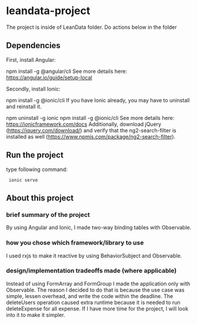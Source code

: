 # leandata-project
The project is inside of LeanData folder. Do actions below in the folder
## Dependencies
First, install Angular:

 npm install -g @angular/cli
See more details here: https://angular.io/guide/setup-local

Secondly, install Ionic:

 npm install -g @ionic/cli
If you have Ionic already, you may have to uninstall and reinstall it.

 npm uninstall -g ionic
 npm install -g @ionic/cli
See more details here: https://ionicframework.com/docs Additionally, download jQuery (https://jquery.com/download/) and verify that the ng2-search-filter is installed as well (https://www.npmjs.com/package/ng2-search-filter).

## Run the project
type following command:
```
 ionic serve
```

## About this project
### brief summary of the project
By using Angular and Ionic, I made two-way binding tables with Observable.
### how you chose which framework/library to use
I used rxjs to make it reactive by using BehaviorSubject and Observable.
### design/implementation tradeoffs made (where applicable)
Instead of using FormArray and FormGroup I made the application only with Observable. The reason I decided to do that is because the use case was simple, lessen overhead, and write the code within the deadline. The deleteUsers operation caused extra runtime because it is needed to run deleteExpense for all expense. If I have more time for the project, I will look into it to make it simpler.
